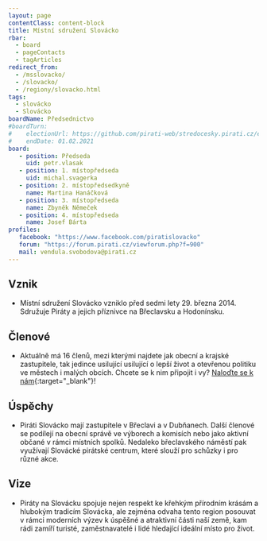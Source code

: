 ```yaml
---
layout: page
contentClass: content-block
title: Místní sdružení Slovácko
rbar:
  - board
  - pageContacts
  - tagArticles
redirect_from:
  - /msslovacko/
  - /slovacko/
  - /regiony/slovacko.html
tags:
  - slovácko
  - Slovácko
boardName: Předsednictvo
#boardTurn:
#    electionUrl: https://github.com/pirati-web/stredocesky.pirati.cz/edit/master/kladno/index.md
#    endDate: 01.02.2021
board:
   - position: Předseda
     uid: petr.vlasak
   - position: 1. místopředseda
     uid: michal.svagerka
   - position: 2. místopředsedkyně
     name: Martina Hanáčková
   - position: 3. místopředseda
     name: Zbyněk Němeček 
   - position: 4. místopředseda
     name: Josef Bárta 
profiles:
   facebook: "https://www.facebook.com/piratislovacko"
   forum: "https://forum.pirati.cz/viewforum.php?f=900"
   mail: vendula.svobodova@pirati.cz
---
```


## **Vznik**

- Místní sdružení Slovácko vzniklo před sedmi lety 29. března 2014. Sdružuje Piráty a jejich příznivce na Břeclavsku a Hodonínsku. 

## **Členové**

- Aktuálně má 16 členů, mezi kterými najdete jak obecní a krajské zastupitele, tak jedince usilující usilující o lepší život a otevřenou politiku ve městech i malých obcích. Chcete se k nim připojit i vy? [Naloďte se k nám](https://nalodeni.pirati.cz/){:target="_blank"}!

## **Úspěchy**

- Piráti Slovácko mají zastupitele v Břeclavi a v Dubňanech. Další členové se podílejí na obecní správě ve výborech a komisích nebo jako aktivní občané v rámci místních spolků. Nedaleko břeclavského náměstí pak využívají Slovácké pirátské centrum, které slouží pro schůzky i pro různé akce.

## **Vize**

- Piráty na Slovácku spojuje nejen respekt ke křehkým přírodním krásám a hlubokým tradicím Slovácka, ale zejména odvaha tento region posouvat v rámci moderních výzev k úspěšné a atraktivní části naší země, kam rádi zamíří turisté, zaměstnavatelé i lidé hledající ideální místo pro život.
